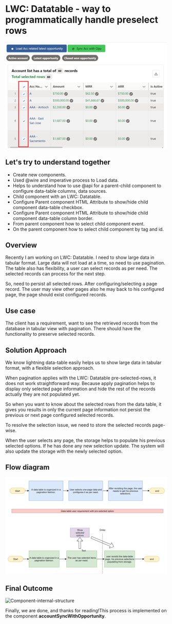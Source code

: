 # LWC: Datatable - way to programmatically handle preselect rows

![Component-internal-structure](https://github.com/imsiddiquee/LWC-Datatable-preselect-rows/blob/main/postContent/Final%20output.png)

## Let's try to understand together

* Create new components.
* Used @wire and imperative process to Load data.
* Helps to understand how to use @api for a parent-child component to configure data-table columns, data sources.
* Child component with an LWC: Datatable.
* Configure Parent component HTML Attribute to show/hide child component data-table checkbox.
* Configure Parent component HTML Attribute to show/hide child component data-table column border.
* From parent component how to select child component event.
* On the parent component how to select child component by tag and id. 

## Overview

Recently I am working on LWC: Datatable. I need to show large data in tabular format. Large data will not load at a time, so need to use pagination. The table also has flexibility, a user can select records as per need. The selected records can process for the next step.

So, need to persist all selected rows. After configuring/selecting a page record. The user may view other pages also he may back to his configured page, the page should exist configured records.

## Use case

The client has a requirement, want to see the retrieved records from the database in tabular view with pagination. There should have the functionality to preserve selected records.

## Solution Approach

We know lightning data-table easily helps us to show large data in tabular format, with a flexible selection approach.

When pagination applies with the LWC: Datatable pre-selected-rows, it does not work straightforward way. Because apply pagination helps to display only selected page information and hide the rest of the records actually they are not populated yet.

So when you want to know about the selected rows from the data table, it gives you results in only the current page information not persist the previous or next page configured selected records.

To resolve the selection issue, we need to store the selected records page-wise. 

When the user selects any page, the storage helps to populate his previous selected options. If he has done any new selection update. The system will also update the storage with the newly selected option.

## Flow diagram


![Component-internal-structure](https://github.com/imsiddiquee/LWC-Datatable-preselect-rows/blob/main/postContent/Demonstrate%20user%20selection%20persist%20and%20repopulation%20process..png)

## Final Outcome

![Component-internal-structure](https://github.com/imsiddiquee/LWC-Datatable-preselect-rows/blob/main/postContent/Demonstrate%20user%20selection%20persist%20and%20repopulation%20process..gif)

Finally, we are done, and thanks for reading!This process is implemented on the component **accountSyncWithOpportunity**.
